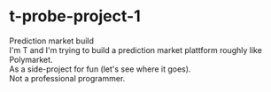 # t-probe-project-1
Prediction market build <br>
I'm T and I'm trying to build a prediction market plattform roughly like Polymarket. <br>
As a side-project for fun (let's see where it goes). <br>
Not a professional programmer. 
